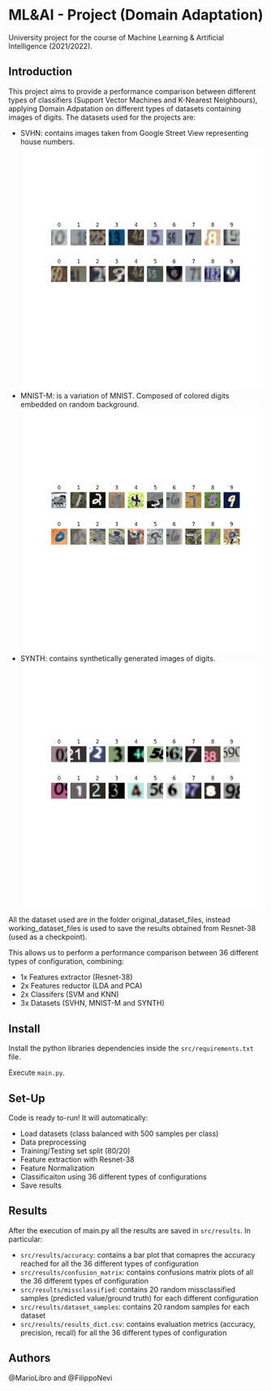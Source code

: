 # ML&AI - Project (Domain Adaptation)
University project for the course of Machine Learning & Artificial Intelligence (2021/2022).

## Introduction
This project aims to provide a performance comparison between different types of classifiers (Support Vector Machines and K-Nearest Neighbours), applying Domain Adpatation on different types of datasets containing images of digits.
The datasets used for the projects are: 
- SVHN: contains images taken from Google Street View representing house numbers.
  ![svhn](/src/results/dataset_samples/svhn.png)
- MNIST-M: is a variation of MNIST. Composed of colored digits embedded on random background.
  ![mnist-m](/src/results/dataset_samples/mnistm.png)
- SYNTH: contains synthetically generated images of digits.
  ![synth](/src/results/dataset_samples/synth.png)
  
All the dataset used are in the folder original_dataset_files, instead working_dataset_files is used to save the results obtained from Resnet-38 (used as a checkpoint).

This allows us to perform a performance comparison between 36 different types of configuration, combining:
- 1x Features extractor (Resnet-38)
- 2x Features reductor (LDA and PCA)
- 2x Classifers (SVM and KNN)
- 3x Datasets (SVHN, MNIST-M and SYNTH)

## Install
Install the python libraries dependencies inside the `src/requirements.txt` file.

Execute `main.py`.

## Set-Up
Code is ready to-run! 
It will automatically:
- Load datasets (class balanced with 500 samples per class)
- Data preprocessing 
- Training/Testing set split (80/20)
- Feature extraction with Resnet-38
- Feature Normalization
- Classificaiton using 36 different types of configurations
- Save results

## Results
After the execution of main.py all the results are saved in `src/results`. In particular:
- `src/results/accuracy`: contains a bar plot that comapres the accuracy reached for all the 36 different types of configuration
- `src/results/confusion_matrix`: contains confusions matrix plots of all the 36 different types of configuration
- `src/results/missclassified`: contains 20 random missclassified samples (predicted value/ground truth) for each different configuration
- `src/results/dataset_samples`: contains 20 random samples for each dataset
- `src/results/results_dict.csv`: contains evaluation metrics (accuracy, precision, recall) for all the 36 different types of configuration

## Authors
@MarioLibro and @FilippoNevi
